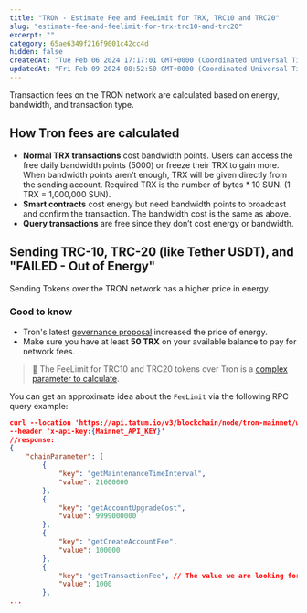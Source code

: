 ```yaml
---
title: "TRON - Estimate Fee and FeeLimit for TRX, TRC10 and TRC20"
slug: "estimate-fee-and-feelimit-for-trx-trc10-and-trc20"
excerpt: ""
category: 65ae6349f216f9001c42cc4d
hidden: false
createdAt: "Tue Feb 06 2024 17:17:01 GMT+0000 (Coordinated Universal Time)"
updatedAt: "Fri Feb 09 2024 08:52:50 GMT+0000 (Coordinated Universal Time)"
---
```

Transaction fees on the TRON network are calculated based on energy, bandwidth, and transaction type.

## How Tron fees are calculated

- **Normal TRX transactions** cost bandwidth points. Users can access the free daily bandwidth points (5000) or freeze their TRX to gain more. When bandwidth points aren’t enough, TRX will be given directly from the sending account. Required TRX is the number of bytes \* 10 SUN. (1 TRX = 1,000,000 SUN).
- **Smart contracts** cost energy but need bandwidth points to broadcast and confirm the transaction. The bandwidth cost is the same as above.
- **Query transactions** are free since they don’t cost energy or bandwidth.

## Sending TRC-10, TRC-20 (like Tether USDT), and "FAILED - Out of Energy"

Sending Tokens over the TRON network has a higher price in energy.

### Good to know

- Tron's latest [governance proposal](https://github.com/tronprotocol/tips/blob/master/tip-491.md) increased the price of energy.
- Make sure you have at least **50 TRX** on your available balance to pay for network fees.

> 📘 The FeeLimit for TRC10 and TRC20 tokens over Tron is a [complex parameter to calculate](https://github.com/tronprotocol/java-tron/issues/2982).

You can get an approximate idea about the `FeeLimit` via the following RPC query example:

```json cURL
curl --location 'https://api.tatum.io/v3/blockchain/node/tron-mainnet/wallet/getchainparameters' \
--header 'x-api-key:{Mainnet_API_KEY}'
//response:
{
    "chainParameter": [
        {
            "key": "getMaintenanceTimeInterval",
            "value": 21600000
        },
        {
            "key": "getAccountUpgradeCost",
            "value": 9999000000
        },
        {
            "key": "getCreateAccountFee",
            "value": 100000
        },
        {
            "key": "getTransactionFee", // The value we are looking for
            "value": 1000
        },
...
```
